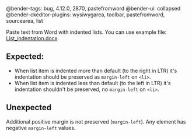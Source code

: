 @bender-tags: bug, 4.12.0, 2870, pastefromword
@bender-ui: collapsed
@bender-ckeditor-plugins: wysiwygarea, toolbar, pastefromword, sourcearea, list

Paste text from Word with indented lists. You can use example file: [List_indentation.docx](../generated/_fixtures/List_indentation/List_indentation.docx).

## Expected:

- When list item is indented more than default (to the right in LTR) it's indentation should be preserved as `margin-left` on `<li>`.
- When list item is indented less than default (to the left in LTR) it's indentation shouldn't be preserved, no `margin-left` on `<li>`.

## Unexpected

Additional positive margin is not preserved (`margin-left`). Any element has negative `margin-left` values.
